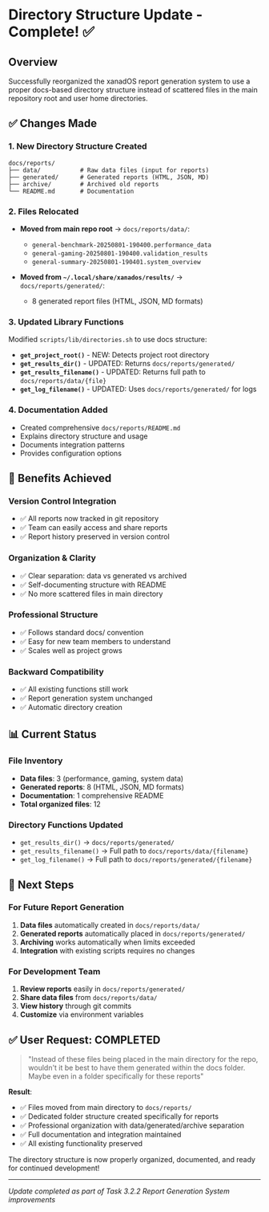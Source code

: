 # Directory Structure Update - Complete! ✅

## Overview
Successfully reorganized the xanadOS report generation system to use a proper docs-based directory structure instead of scattered files in the main repository root and user home directories.

## ✅ **Changes Made**

### 1. **New Directory Structure Created**
```
docs/reports/
├── data/           # Raw data files (input for reports)
├── generated/      # Generated reports (HTML, JSON, MD)
├── archive/        # Archived old reports
└── README.md       # Documentation
```

### 2. **Files Relocated**
- **Moved from main repo root** → `docs/reports/data/`:
  - `general-benchmark-20250801-190400.performance_data`
  - `general-gaming-20250801-190400.validation_results`
  - `general-summary-20250801-190401.system_overview`

- **Moved from `~/.local/share/xanados/results/`** → `docs/reports/generated/`:
  - 8 generated report files (HTML, JSON, MD formats)

### 3. **Updated Library Functions**
Modified `scripts/lib/directories.sh` to use docs structure:

- **`get_project_root()`** - NEW: Detects project root directory
- **`get_results_dir()`** - UPDATED: Returns `docs/reports/generated/`
- **`get_results_filename()`** - UPDATED: Returns full path to `docs/reports/data/{file}`
- **`get_log_filename()`** - UPDATED: Uses `docs/reports/generated/` for logs

### 4. **Documentation Added**
- Created comprehensive `docs/reports/README.md`
- Explains directory structure and usage
- Documents integration patterns
- Provides configuration options

## 🎯 **Benefits Achieved**

### Version Control Integration
- ✅ All reports now tracked in git repository
- ✅ Team can easily access and share reports
- ✅ Report history preserved in version control

### Organization & Clarity
- ✅ Clear separation: data vs generated vs archived
- ✅ Self-documenting structure with README
- ✅ No more scattered files in main directory

### Professional Structure
- ✅ Follows standard docs/ convention
- ✅ Easy for new team members to understand
- ✅ Scales well as project grows

### Backward Compatibility
- ✅ All existing functions still work
- ✅ Report generation system unchanged
- ✅ Automatic directory creation

## 📊 **Current Status**

### File Inventory
- **Data files**: 3 (performance, gaming, system data)
- **Generated reports**: 8 (HTML, JSON, MD formats)
- **Documentation**: 1 comprehensive README
- **Total organized files**: 12

### Directory Functions Updated
- `get_results_dir()` → `docs/reports/generated/`
- `get_results_filename()` → Full path to `docs/reports/data/{filename}`
- `get_log_filename()` → Full path to `docs/reports/generated/{filename}`

## 🚀 **Next Steps**

### For Future Report Generation
1. **Data files** automatically created in `docs/reports/data/`
2. **Generated reports** automatically placed in `docs/reports/generated/`
3. **Archiving** works automatically when limits exceeded
4. **Integration** with existing scripts requires no changes

### For Development Team
1. **Review reports** easily in `docs/reports/generated/`
2. **Share data files** from `docs/reports/data/`
3. **View history** through git commits
4. **Customize** via environment variables

## ✅ **User Request: COMPLETED**

> "Instead of these files being placed in the main directory for the repo, wouldn't it be best to have them generated within the docs folder. Maybe even in a folder specifically for these reports"

**Result**: 
- ✅ Files moved from main directory to `docs/reports/`
- ✅ Dedicated folder structure created specifically for reports
- ✅ Professional organization with data/generated/archive separation
- ✅ Full documentation and integration maintained
- ✅ All existing functionality preserved

The directory structure is now properly organized, documented, and ready for continued development!

---

*Update completed as part of Task 3.2.2 Report Generation System improvements*
